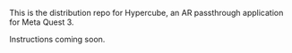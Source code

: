 This is the distribution repo for Hypercube, an AR passthrough application for Meta Quest 3.

Instructions coming soon.
